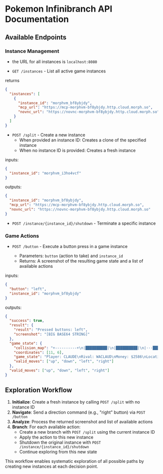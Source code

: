 # Pokemon Infinibranch API Documentation

## Available Endpoints

### Instance Management

- the URL for all instances is `localhost:8080`

- `GET /instances` - List all active game instances

returns

```json
{
  "instances": [
    {
      "instance_id": "morphvm_bf8ybjdy",
      "mcp_url": "https://mcp-morphvm-bf8ybjdy.http.cloud.morph.so",
      "novnc_url": "https://novnc-morphvm-bf8ybjdy.http.cloud.morph.so"
    }
  ]
}
```

- `POST /split` - Create a new instance
  - When provided an instance ID: Creates a clone of the specified instance
  - When no instance ID is provided: Creates a fresh instance

inputs:

```json
{
  "instance_id": "morphvm_i3ho4vcf"
}
```

outputs:

```json
{
  "instance_id": "morphvm_bf8ybjdy",
  "mcp_url": "https://mcp-morphvm-bf8ybjdy.http.cloud.morph.so",
  "novnc_url": "https://novnc-morphvm-bf8ybjdy.http.cloud.morph.so"
}
```

- `POST /instance/{instance_id}/shutdown` - Terminate a specific instance

### Game Actions

- `POST /button` - Execute a button press in a game instance

  - Parameters: `button` (action to take) and `instance_id`
  - Returns: A screenshot of the resulting game state and a list of available actions

inputs:

```json
{
  "button": "left",
  "instance_id": "morphvm_bf8ybjdy"
}
```

outputs:

```json
{
  "success": true,
  "result": {
    "result": "Pressed buttons: left",
    "screenshot": "[BIG BASE64 STRING]"
  },
  "game_state": {
    "collision_map": "+----------+\n|██████████|\n|██████████|\n|···████··█|\n|···█·██S·█|\n|····←·····|\n|█·········|\n|··········|\n|·······███|\n|··········|\n+----------+\n\nLegend:\n█ - Wall/Obstacle\n· - Path/Walkable\nS - Sprite\n↑/↓/←/→ - Player (facing direction)",
    "coordinates": [11, 6],
    "game_state": "Player: CLAUDE\nRival: WACLAUD\nMoney: $2586\nLocation: ROUTE 4\nCoordinates: (11, 6)\nValid Moves: up, down, left, right\nBadges: BOULDER\nInventory:\n  POKé BALL x11\n  ANTIDOTE x1\n  POTION x2\n  TM34 x1\nDialog: None\n\nPokemon Party:\n\nN (NIDORAN M):\nLevel 10 - HP: 29/29\nTypes: POISON\n- TACKLE (PP: 35)\n- LEER (PP: 30)\n- HORN ATTACK (PP: 25)\n\nB (PIDGEY):\nLevel 12 - HP: 34/34\nTypes: NORMAL, FLYING\n- GUST (PP: 35)\n- SAND ATTACK (PP: 15)\n- QUICK ATTACK (PP: 30)\n\nS (BULBASAUR):\nLevel 15 - HP: 44/44\nTypes: GRASS, POISON\n- TACKLE (PP: 35)\n- GROWL (PP: 40)\n- LEECH SEED (PP: 10)\n- VINE WHIP (PP: 10)\n\nP (PIKACHU):\nLevel 12 - HP: 33/33\nTypes: ELECTRIC\n- THUNDERSHOCK (PP: 30)\n- GROWL (PP: 40)\n- THUNDER WAVE (PP: 20)\n",
    "valid_moves": ["up", "down", "left", "right"]
  },
  "valid_moves": ["up", "down", "left", "right"]
}
```

## Exploration Workflow

1. **Initialize**: Create a fresh instance by calling `POST /split` with no instance ID
2. **Navigate**: Send a direction command (e.g., "right" button) via `POST /button`
3. **Analyze**: Process the returned screenshot and list of available actions
4. **Branch**: For each available action:
   - Create a new branch with `POST /split` using the current instance ID
   - Apply the action to this new instance
   - Shutdown the original instance with `POST /instance/{instance_id}/shutdown`
   - Continue exploring from this new state

This workflow enables systematic exploration of all possible paths by creating new instances at each decision point.
